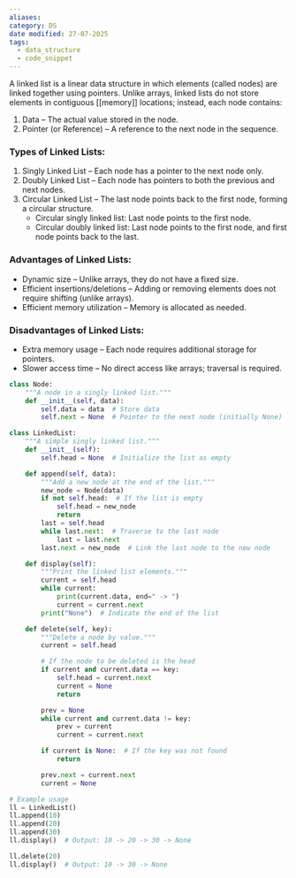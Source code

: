 ```yaml
---
aliases: 
category: DS
date modified: 27-07-2025
tags:
  - data_structure
  - code_snippet
---
```

A linked list is a linear data structure in which elements (called nodes) are linked together using pointers. Unlike arrays, linked lists do not store elements in contiguous [[memory]] locations; instead, each node contains:

1. Data – The actual value stored in the node.
2. Pointer (or Reference) – A reference to the next node in the sequence.

### Types of Linked Lists:

1. Singly Linked List – Each node has a pointer to the next node only.
2. Doubly Linked List – Each node has pointers to both the previous and next nodes.
3. Circular Linked List – The last node points back to the first node, forming a circular structure.
    - Circular singly linked list: Last node points to the first node.
    - Circular doubly linked list: Last node points to the first node, and first node points back to the last.

### Advantages of Linked Lists:

- Dynamic size – Unlike arrays, they do not have a fixed size.
- Efficient insertions/deletions – Adding or removing elements does not require shifting (unlike arrays).
- Efficient memory utilization – Memory is allocated as needed.

### Disadvantages of Linked Lists:

- Extra memory usage – Each node requires additional storage for pointers.
- Slower access time – No direct access like arrays; traversal is required.

```python
class Node:
    """A node in a singly linked list."""
    def __init__(self, data):
        self.data = data  # Store data
        self.next = None  # Pointer to the next node (initially None)

class LinkedList:
    """A simple singly linked list."""
    def __init__(self):
        self.head = None  # Initialize the list as empty

    def append(self, data):
        """Add a new node at the end of the list."""
        new_node = Node(data)
        if not self.head:  # If the list is empty
            self.head = new_node
            return
        last = self.head
        while last.next:  # Traverse to the last node
            last = last.next
        last.next = new_node  # Link the last node to the new node

    def display(self):
        """Print the linked list elements."""
        current = self.head
        while current:
            print(current.data, end=" -> ")
            current = current.next
        print("None")  # Indicate the end of the list

    def delete(self, key):
        """Delete a node by value."""
        current = self.head

        # If the node to be deleted is the head
        if current and current.data == key:
            self.head = current.next
            current = None
            return

        prev = None
        while current and current.data != key:
            prev = current
            current = current.next

        if current is None:  # If the key was not found
            return

        prev.next = current.next
        current = None

# Example usage
ll = LinkedList()
ll.append(10)
ll.append(20)
ll.append(30)
ll.display()  # Output: 10 -> 20 -> 30 -> None

ll.delete(20)
ll.display()  # Output: 10 -> 30 -> None
```